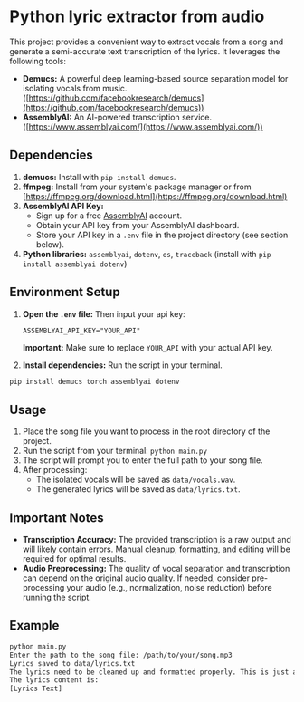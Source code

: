 # Python lyric extractor from audio

This project provides a convenient way to extract vocals from a song and generate a semi-accurate text transcription of the lyrics. It leverages the following tools:

-   **Demucs:** A powerful deep learning-based source separation model for isolating vocals from music. ([https://github.com/facebookresearch/demucs](https://github.com/facebookresearch/demucs))
-   **AssemblyAI:** An AI-powered transcription service. ([https://www.assemblyai.com/](https://www.assemblyai.com/))

## Dependencies

1. **demucs:** Install with `pip install demucs`.
2. **ffmpeg:** Install from your system's package manager or from [https://ffmpeg.org/download.html](https://ffmpeg.org/download.html)
3. **AssemblyAI API Key:**
    - Sign up for a free [AssemblyAI](https://www.assemblyai.com/) account.
    - Obtain your API key from your AssemblyAI dashboard.
    - Store your API key in a `.env` file in the project directory (see section below).
4. **Python libraries:** `assemblyai`, `dotenv`, `os`, `traceback` (install with `pip install assemblyai dotenv`)

## Environment Setup

1. **Open the `.env` file:** Then input your api key:

    ```
    ASSEMBLYAI_API_KEY="YOUR_API"
    ```

    **Important:** Make sure to replace `YOUR_API` with your actual API key.

2. **Install dependencies:** Run the script in your terminal.

```bash
pip install demucs torch assemblyai dotenv
```

## Usage

1. Place the song file you want to process in the root directory of the project.
2. Run the script from your terminal: `python main.py`
3. The script will prompt you to enter the full path to your song file.
4. After processing:
    - The isolated vocals will be saved as `data/vocals.wav`.
    - The generated lyrics will be saved as `data/lyrics.txt`.

## Important Notes

-   **Transcription Accuracy:** The provided transcription is a raw output and will likely contain errors. Manual cleanup, formatting, and editing will be required for optimal results.
-   **Audio Preprocessing:** The quality of vocal separation and transcription can depend on the original audio quality. If needed, consider pre-processing your audio (e.g., normalization, noise reduction) before running the script.

## Example

```bash
python main.py
Enter the path to the song file: /path/to/your/song.mp3
Lyrics saved to data/lyrics.txt
The lyrics need to be cleaned up and formatted properly. This is just a raw output that most likely contains errors.
The lyrics content is:
[Lyrics Text]
```
